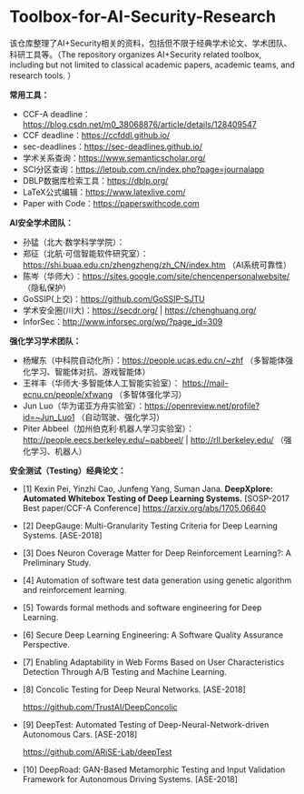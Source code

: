 # Toolbox-for-AI-Security-Research
该仓库整理了AI+Security相关的资料，包括但不限于经典学术论文、学术团队、科研工具等。（The repository organizes AI+Security related toolbox, including but not limited to classical academic papers, academic teams, and research tools. ）



**常用工具：**

- CCF-A deadline：https://blog.csdn.net/m0_38068876/article/details/128409547
- CCF deadline：https://ccfddl.github.io/
- sec-deadlines：https://sec-deadlines.github.io/
- 学术关系查询：https://www.semanticscholar.org/
- SCI分区查询：https://letpub.com.cn/index.php?page=journalapp
- DBLP数据库检索工具：https://dblp.org/
- LaTeX公式编辑：https://www.latexlive.com/
- Paper with Code：https://paperswithcode.com



**AI安全学术团队：**

- 孙猛（北大·数学科学学院）：
- 郑征（北航·可信智能软件研究室）：https://shi.buaa.edu.cn/zhengzheng/zh_CN/index.htm （AI系统可靠性）
- 陈岑（华师大）：https://sites.google.com/site/chencenpersonalwebsite/ （隐私保护）
- GoSSIP(上交)：https://github.com/GoSSIP-SJTU
- 学术安全圈(川大)：https://secdr.org/ | https://chenghuang.org/
- InforSec：http://www.inforsec.org/wp/?page_id=309



**强化学习学术团队：**

- 杨耀东（中科院自动化所）：https://people.ucas.edu.cn/~zhf （多智能体强化学习、智能体对抗、游戏智能体）
- 王祥丰（华师大·多智能体人工智能实验室）： https://mail-ecnu.cn/people/xfwang （多智体强化学习）
- Jun Luo（华为诺亚方舟实验室）：https://openreview.net/profile?id=~Jun_Luo1 （自动驾驶、强化学习）
- Piter Abbeel（加州伯克利·机器人学习实验室）：http://people.eecs.berkeley.edu/~pabbeel/ | http://rll.berkeley.edu/ （强化学习、机器人）





**安全测试（Testing）经典论文：**

- [1] Kexin Pei, Yinzhi Cao, Junfeng Yang, Suman Jana. **DeepXplore: Automated Whitebox Testing of Deep Learning Systems.** [SOSP-2017 Best paper/CCF-A Conference]
  https://arxiv.org/abs/1705.06640

- [2] DeepGauge: Multi-Granularity Testing Criteria for Deep Learning Systems. [ASE-2018]

- [3] Does Neuron Coverage Matter for Deep Reinforcement Learning?: A Preliminary Study.

- [4] Automation of software test data generation using genetic algorithm and reinforcement learning.

- [5] Towards formal methods and software engineering for Deep Learning.

- [6] Secure Deep Learning Engineering: A Software Quality Assurance Perspective.

- [7] Enabling Adaptability in Web Forms Based on User Characteristics Detection Through A/B Testing and Machine Learning.

- [8] Concolic Testing for Deep Neural Networks. [ASE-2018]

  https://github.com/TrustAI/DeepConcolic

- [9] DeepTest: Automated Testing of Deep-Neural-Network-driven Autonomous Cars. [ASE-2018]

  https://github.com/ARiSE-Lab/deepTest

- [10] DeepRoad: GAN-Based Metamorphic Testing and Input Validation Framework for Autonomous Driving Systems. [ASE-2018]
